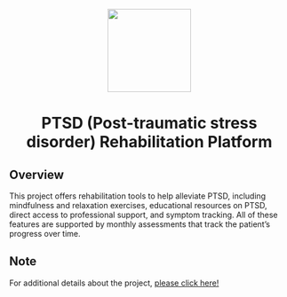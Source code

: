 <p align="center"><img width=150 src="https://github.com/user-attachments/assets/88b0809c-4c26-4f3a-b935-d5332b455e85"></p>
<h1 align="center">PTSD (Post-traumatic stress disorder) Rehabilitation Platform</h1>
<h2>Overview</h2>
<p>This project offers rehabilitation tools to help alleviate PTSD, including mindfulness and relaxation exercises, educational resources on PTSD, direct access to professional support, and symptom tracking. All of these features are supported by monthly assessments that track the patient’s progress over time.</p>
<h2>Note</h2>
<p>For additional details about the project, <a href="https://mahmoud46.github.io/Iuvo/">please click here!</a></p>
